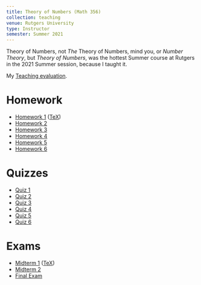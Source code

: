 ```yaml
---
title: Theory of Numbers (Math 356)
collection: teaching
venue: Rutgers University
type: Instructor
semester: Summer 2021
---
```


Theory of Numbers, not *The* Theory of Numbers, mind you, or *Number Theory*,
but *Theory of Numbers*, was the hottest Summer course at Rutgers in the 2021
Summer session, because I taught it.

My [Teaching evaluation](/files/2021/summer/nt/eval.pdf).

# Homework

- [Homework 1](/files/2021/summer/nt/hw/1.pdf) ([TeX](/files/2021/summer/nt/hw/1.tex))
- [Homework 2](/files/2021/summer/nt/hw/2.pdf)
- [Homework 3](/files/2021/summer/nt/hw/3.pdf)
- [Homework 4](/files/2021/summer/nt/hw/4.pdf)
- [Homework 5](/files/2021/summer/nt/hw/5.pdf)
- [Homework 6](/files/2021/summer/nt/hw/6.pdf)

# Quizzes

- [Quiz 1](/files/2021/summer/nt/quizzes/1.pdf)
- [Quiz 2](/files/2021/summer/nt/quizzes/2.pdf)
- [Quiz 3](/files/2021/summer/nt/quizzes/3.pdf)
- [Quiz 4](/files/2021/summer/nt/quizzes/4.pdf)
- [Quiz 5](/files/2021/summer/nt/quizzes/5.pdf)
- [Quiz 6](/files/2021/summer/nt/quizzes/6.pdf)

# Exams

- [Midterm 1](/files/2021/summer/nt/exams/1.pdf) ([TeX](/files/2021/summer/nt/exams/1.tex))
- [Midterm 2](/files/2021/summer/nt/exams/2.pdf)
- [Final Exam](/files/2021/summer/nt/exams/3.pdf)

